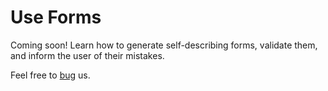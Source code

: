 Use Forms
=========

Coming soon! Learn how to generate self-describing forms, validate them, and inform the user of their mistakes.

Feel free to [bug](https://github.com/Zankoku-Okuno/neptune/issues) us.